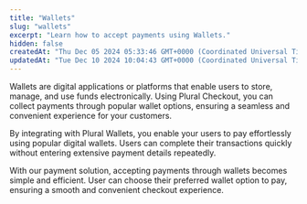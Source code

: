 ```yaml
---
title: "Wallets"
slug: "wallets"
excerpt: "Learn how to accept payments using Wallets."
hidden: false
createdAt: "Thu Dec 05 2024 05:33:46 GMT+0000 (Coordinated Universal Time)"
updatedAt: "Tue Dec 10 2024 10:04:43 GMT+0000 (Coordinated Universal Time)"
---
```

Wallets are digital applications or platforms that enable users to store, manage, and use funds electronically. Using Plural Checkout, you can collect payments through popular wallet options, ensuring a seamless and convenient experience for your customers.

By integrating with Plural Wallets, you enable your users to pay effortlessly using popular digital wallets. Users can complete their transactions quickly without entering extensive payment details repeatedly.

With our payment solution, accepting payments through wallets becomes simple and efficient. User can choose their preferred wallet option to pay, ensuring a smooth and convenient checkout experience.

